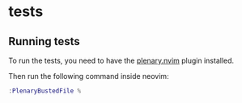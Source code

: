 # tests

## Running tests

To run the tests, you need to have the [plenary.nvim](https://github.com/nvim-lua/plenary.nvim) plugin installed.

Then run the following command inside neovim:

```lua
:PlenaryBustedFile %
```
